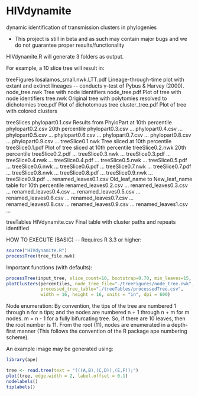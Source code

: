 # HIVdynamite <beta>
dynamic identification of transmission clusters in phylogenies

* This project is still in beta and as such may contain major bugs and we do not guarantee proper results/functionality

HIVdynamite.R will generate 3 folders as output.


For example, a 10 slice tree will result in:

treeFigures
    losalamos_small.nwk.LTT.pdf     Lineage-through-time plot with extant and extinct lineages -- conducts γ-test of Pybus & Harvey (2000).
    node_tree.nwk                   Tree with node identifiers
    node_tree.pdf                   Plot of tree with node identifiers
    tree.nwk                        Original tree with polytomies resolved to dichotomies
    tree.pdf                        Plot of dichotomous tree
    cluster_tree.pdf                Plot of tree with colored clusters

treeSlices
    phylopart0.1.csv                Results from PhyloPart at 10th percentile
    phylopart0.2.csv                20th percentile
    phylopart0.3.csv                ...
    phylopart0.4.csv                ...
    phylopart0.5.csv                ...
    phylopart0.6.csv                ...
    phylopart0.7.csv                ...
    phylopart0.8.csv                ...
    phylopart0.9.csv                ...
    treeSlice0.1.nwk                Tree sliced at 10th percentile
    treeSlice0.1.pdf                Plot of tree sliced at 10th percentile
    treeSlice0.2.nwk                20th percentile
    treeSlice0.2.pdf                ...
    treeSlice0.3.nwk                ...
    treeSlice0.3.pdf                ...
    treeSlice0.4.nwk                ...
    treeSlice0.4.pdf                ...
    treeSlice0.5.nwk                ...
    treeSlice0.5.pdf                ...
    treeSlice0.6.nwk                ...
    treeSlice0.6.pdf                ...
    treeSlice0.7.nwk                ...
    treeSlice0.7.pdf                ...
    treeSlice0.8.nwk                ...
    treeSlice0.8.pdf                ...
    treeSlice0.9.nwk                ...
    treeSlice0.9.pdf                ...
    renamed_leaves0.1.csv           Old_leaf_name to New_leaf_name table for 10th percentile
    renamed_leaves0.2.csv           ...
    renamed_leaves0.3.csv           ...
    renamed_leaves0.4.csv           ...
    renamed_leaves0.5.csv           ...
    renamed_leaves0.6.csv           ...
    renamed_leaves0.7.csv           ...
    renamed_leaves0.8.csv           ...
    renamed_leaves0.9.csv           ...
    renamed_leaves1.csv             ...

treeTables
    HIVdynamite.csv                 Final table with cluster paths and repeats identified

HOW TO EXECUTE (BASIC) -- Requires R 3.3 or higher:

```R
source("HIVdynamite.R")
processTree(tree_file.nwk)
```

Important functions (with defaults):

```R
processTree(input_tree, slice_count=10, bootstrap=0.70, min_leaves=15, perc_dist=0.05)
plotClusters(percentiles, node_tree_file="./treeFigures/node_tree.nwk",
             processed_tree_table="./treeTables/processedTree.csv",
             width = 16, height = 16, units = "in", dpi = 600)
```

Node enumeration:
By convention, the tips of the tree are numbered 1 through n for n tips; and the nodes are numbered n + 1 through n + m for m nodes. m = n - 1 for a fully bifurcating tree. So, if there are 10 leaves, then the root number is 11. From the root (11), nodes are enumerated in a depth-first manner (This follows the convention of the R package ape numbering scheme).

An example image may be generated using:

```R
library(ape)

tree <- read.tree(text = "(((A,B),(C,D)),(E,F));")
plot(tree, edge.width = 2, label.offset = 0.1)
nodelabels()
tiplabels()
```
